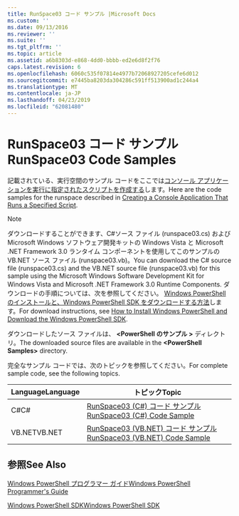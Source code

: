```yaml
---
title: RunSpace03 コード サンプル |Microsoft Docs
ms.custom: ''
ms.date: 09/13/2016
ms.reviewer: ''
ms.suite: ''
ms.tgt_pltfrm: ''
ms.topic: article
ms.assetid: a6b8303d-e868-4dd0-bbbb-ed2e6d8f2f76
caps.latest.revision: 6
ms.openlocfilehash: 6060c535f07814e4977b72068927205cefe6d012
ms.sourcegitcommit: e7445ba8203da304286c591ff513900ad1c244a4
ms.translationtype: MT
ms.contentlocale: ja-JP
ms.lasthandoff: 04/23/2019
ms.locfileid: "62081480"
---
```

# <a name="runspace03-code-samples"></a><span data-ttu-id="81699-102">RunSpace03 コード サンプル</span><span class="sxs-lookup"><span data-stu-id="81699-102">RunSpace03 Code Samples</span></span>

<span data-ttu-id="81699-103">記載されている、実行空間のサンプル コードをここでは[コンソール アプリケーションを実行に指定されたスクリプトを作成する](http://msdn.microsoft.com/en-us/a93e6006-36db-4bcc-b9da-c5bebf4ffd68)します。</span><span class="sxs-lookup"><span data-stu-id="81699-103">Here are the code samples for the runspace described in [Creating a Console Application That Runs a Specified Script](http://msdn.microsoft.com/en-us/a93e6006-36db-4bcc-b9da-c5bebf4ffd68).</span></span>

> [!NOTE]
> <span data-ttu-id="81699-104">ダウンロードすることができます、C#ソース ファイル (runspace03.cs) および Microsoft Windows ソフトウェア開発キットの Windows Vista と Microsoft .NET Framework 3.0 ランタイム コンポーネントを使用してこのサンプルの VB.NET ソース ファイル (runspace03.vb)。</span><span class="sxs-lookup"><span data-stu-id="81699-104">You can download the C# source file (runspace03.cs) and the VB.NET source file (runspace03.vb) for this sample using the Microsoft Windows Software Development Kit for Windows Vista and Microsoft .NET Framework 3.0 Runtime Components.</span></span> <span data-ttu-id="81699-105">ダウンロードの手順については、次を参照してください。 [Windows PowerShell のインストールと、Windows PowerShell SDK をダウンロードする方法](/powershell/developer/installing-the-windows-powershell-sdk)します。</span><span class="sxs-lookup"><span data-stu-id="81699-105">For download instructions, see [How to Install Windows PowerShell and Download the Windows PowerShell SDK](/powershell/developer/installing-the-windows-powershell-sdk).</span></span>
>
> <span data-ttu-id="81699-106">ダウンロードしたソース ファイルは、  **\<PowerShell のサンプル >** ディレクトリ。</span><span class="sxs-lookup"><span data-stu-id="81699-106">The downloaded source files are available in the **\<PowerShell Samples>** directory.</span></span>

<span data-ttu-id="81699-107">完全なサンプル コードでは、次のトピックを参照してください。</span><span class="sxs-lookup"><span data-stu-id="81699-107">For complete sample code, see the following topics.</span></span>

|<span data-ttu-id="81699-108">Language</span><span class="sxs-lookup"><span data-stu-id="81699-108">Language</span></span>|<span data-ttu-id="81699-109">トピック</span><span class="sxs-lookup"><span data-stu-id="81699-109">Topic</span></span>|
|--------------|-----------|
|<span data-ttu-id="81699-110">C#</span><span class="sxs-lookup"><span data-stu-id="81699-110">C#</span></span>|[<span data-ttu-id="81699-111">RunSpace03 (C#) コード サンプル</span><span class="sxs-lookup"><span data-stu-id="81699-111">RunSpace03 (C#) Code Sample</span></span>](./runspace03-csharp-code-sample.md)|
|<span data-ttu-id="81699-112">VB.NET</span><span class="sxs-lookup"><span data-stu-id="81699-112">VB.NET</span></span>|[<span data-ttu-id="81699-113">RunSpace03 (VB.NET) コード サンプル</span><span class="sxs-lookup"><span data-stu-id="81699-113">RunSpace03 (VB.NET) Code Sample</span></span>](./runspace03-vb-net-code-sample.md)|

## <a name="see-also"></a><span data-ttu-id="81699-114">参照</span><span class="sxs-lookup"><span data-stu-id="81699-114">See Also</span></span>

[<span data-ttu-id="81699-115">Windows PowerShell プログラマー ガイド</span><span class="sxs-lookup"><span data-stu-id="81699-115">Windows PowerShell Programmer's Guide</span></span>](./windows-powershell-programmer-s-guide.md)

[<span data-ttu-id="81699-116">Windows PowerShell SDK</span><span class="sxs-lookup"><span data-stu-id="81699-116">Windows PowerShell SDK</span></span>](../windows-powershell-reference.md)